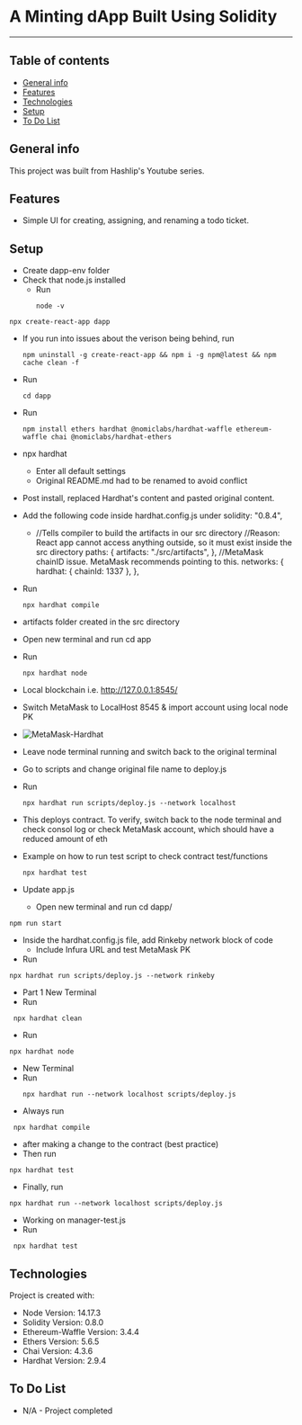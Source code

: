 # A Minting dApp Built Using Solidity

---

## Table of contents

- [General info](#general-info)
- [Features](#features)
- [Technologies](#technologies)
- [Setup](#setup)
- [To Do List](#to-do-list)

## General info

This project was built from Hashlip's Youtube series.

## Features

- Simple UI for creating, assigning, and renaming a todo ticket.

## Setup

- Create dapp-env folder
- Check that node.js installed
  - Run
    ```
    node -v
    ```

```
npx create-react-app dapp
```

- If you run into issues about the verison being behind, run

  ```
  npm uninstall -g create-react-app && npm i -g npm@latest && npm cache clean -f
  ```

- Run

  ```
  cd dapp
  ```

- Run

  ```
  npm install ethers hardhat @nomiclabs/hardhat-waffle ethereum-waffle chai @nomiclabs/hardhat-ethers
  ```

- npx hardhat
  - Enter all default settings
  - Original README.md had to be renamed to avoid conflict
- Post install, replaced Hardhat's content and pasted original content.
- Add the following code inside hardhat.config.js under solidity: "0.8.4",
  - //Tells compiler to build the artifacts in our src directory
    //Reason: React app cannot access anything outside, so it must exist inside the src directory
    paths: {
    artifacts: "./src/artifacts",
    },
    //MetaMask chainID issue. MetaMask recommends pointing to this.
    networks: {
    hardhat: {
    chainId: 1337
    },
    },
- Run

  ```
  npx hardhat compile
  ```

- artifacts folder created in the src directory
- Open new terminal and run cd app
- Run

  ```
  npx hardhat node
  ```

- Local blockchain i.e. http://127.0.0.1:8545/

- Switch MetaMask to LocalHost 8545 & import account using local node PK
- ![MetaMask-Hardhat](https://user-images.githubusercontent.com/96752508/168085825-7963931a-867a-4fc7-99d9-0afdbc7fdd9d.png)
- Leave node terminal running and switch back to the original terminal
- Go to scripts and change original file name to deploy.js
- Run

  ```
  npx hardhat run scripts/deploy.js --network localhost
  ```

- This deploys contract. To verify, switch back to the node terminal and check consol log or check MetaMask account, which should have a reduced amount of eth
- Example on how to run test script to check contract test/functions

  ```
  npx hardhat test
  ```

- Update app.js
  - Open new terminal and run cd dapp/

```
npm run start
```

- Inside the hardhat.config.js file, add Rinkeby network block of code
  - Include Infura URL and test MetaMask PK
- Run

```
npx hardhat run scripts/deploy.js --network rinkeby
```

- Part 1 New Terminal
- Run

```
 npx hardhat clean
```

- Run

```
npx hardhat node
```

- New Terminal
- Run
  ```
  npx hardhat run --network localhost scripts/deploy.js
  ```
- Always run

```
 npx hardhat compile
```

- after making a change to the contract (best practice)
- Then run

```
npx hardhat test
```

- Finally, run

```
npx hardhat run --network localhost scripts/deploy.js
```

- Working on manager-test.js
- Run

```
 npx hardhat test
```

## Technologies

Project is created with:

- Node Version: 14.17.3
- Solidity Version: 0.8.0
- Ethereum-Waffle Version: 3.4.4
- Ethers Version: 5.6.5
- Chai Version: 4.3.6
- Hardhat Version: 2.9.4

## To Do List

- N/A - Project completed
